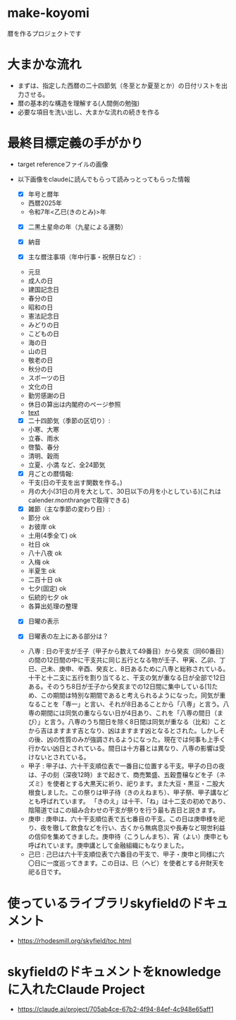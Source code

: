 # make-koyomi
暦を作るプロジェクトです

# 大まかな流れ
- まずは、指定した西暦の二十四節気（冬至とか夏至とか）の日付リストを出力させる。
- 暦の基本的な構造を理解する(人間側の勉強)
- 必要な項目を洗い出し、大まかな流れの続きを作る

# 最終目標定義の手がかり
- target referenceファイルの画像
- 以下画像をclaudeに読んでもらって読みっとってもらった情報

    - [x] 年号と暦年
    - 西暦2025年
    - 令和7年<乙巳(きのとみ)>年

    - [x] 二黒土星命の年（九星による運勢）

    - [x] 納音

    - [x] 主な暦注事項（年中行事・祝祭日など）:
    - 元旦
    - 成人の日
    - 建国記念日
    - 春分の日
    - 昭和の日
    - 憲法記念日
    - みどりの日
    - こどもの日
    - 海の日
    - 山の日
    - 敬老の日
    - 秋分の日
    - スポーツの日
    - 文化の日
    - 勤労感謝の日
    - 休日の算出は内閣府のページ参照
    - [text](https://www8.cao.go.jp/chosei/shukujitsu/gaiyou.html)

    - [x] 二十四節気（季節の区切り）:
    - 小寒、大寒
    - 立春、雨水
    - 啓蟄、春分
    - 清明、穀雨
    - 立夏、小満
    など、全24節気

    - [x] 月ごとの暦情報:
    - 干支(日の干支を出す関数を作る。)
    - 月の大小(31日の月を大として、30日以下の月を小としている)(これはcalender.monthrangeで取得できる)

    - [x] 雑節（主な季節の変わり目）:
    - 節分 ok
    - お彼岸 ok
    - 土用(4季全て) ok 
    - 社日 ok
    - 八十八夜 ok
    - 入梅 ok
    - 半夏生 ok
    - 二百十日 ok 
    - 七夕(固定) ok
    - 伝統的七夕 ok
    - 各算出処理の整理

    - [x] 日曜の表示

    - [x] 日曜表の左上にある部分は？
    - 八専 : 日の干支が壬子（甲子から数えて49番目）から癸亥（同60番目）の間の12日間の中に干支共に同じ五行となる物が壬子、甲寅、乙卯、丁巳、己未、庚申、辛酉、癸亥と、8日あるために八専と総称されている。十干と十二支に五行を割り当てると、干支の気が重なる日が全部で12日ある。そのうち8日が壬子から癸亥までの12日間に集中している[1]ため、この期間は特別な期間であると考えられるようになった。同気が重なることを「専一」と言い、それが8日あることから「八専」と言う。八専の期間には同気の重ならない日が4日あり、これを「八専の間日（まび）」と言う。八専のうち間日を除く8日間は同気が重なる（比和）ことから吉はますます吉となり、凶はますます凶となるとされた。しかしその後、凶の性質のみが強調されるようになった。現在では何事も上手く行かない凶日とされている。間日は十方暮とは異なり、八専の影響は受けないとされている。
    - 甲子 :
        甲子は、六十干支順位表で一番目に位置する干支。甲子の日の夜は、子の刻（深夜12時）まで起きて、商売繁盛、五穀豊穣などを子（ネズミ）を使者とする大黒天に祈り、祀ります。また大豆・黒豆・二股大根食しました。この祭りは甲子待（きのえねまち）、甲子祭、甲子講などとも呼ばれています。
        「きのえ」は十干、「ね」は十二支の初めであり、陰陽道ではこの組み合わせの干支が祭りを行う最も吉日と説きます。
    - 庚申 :
        庚申は、六十干支順位表で五七番目の干支。この日は庚申様を祀り、夜を徹して飲食などを行い、古くから無病息災や長寿など現世利益の信仰を集めてきました。庚申待（こうしんまち）、宵（よい）庚申とも呼ばれています。庚申講として金融組織にもなりました。
    - 己巳 :
        己巳は六十干支順位表で六番目の干支で、甲子・庚申と同様に六〇日に一度巡ってきます。この日は、巳（ヘビ）を使者とする弁財天を祀る日です。


# 使っているライブラリskyfieldのドキュメント
- https://rhodesmill.org/skyfield/toc.html

# skyfieldのドキュメントをknowledgeに入れたClaude Project
- https://claude.ai/project/705ab4ce-67b2-4f94-84ef-4c948e65aff1